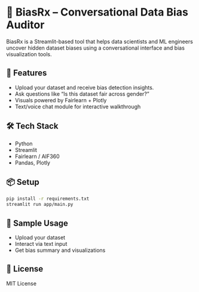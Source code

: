 # 🧠 BiasRx – Conversational Data Bias Auditor

BiasRx is a Streamlit-based tool that helps data scientists and ML engineers uncover hidden dataset biases using a conversational interface and bias visualization tools.

## 🚀 Features
- Upload your dataset and receive bias detection insights.
- Ask questions like “Is this dataset fair across gender?”
- Visuals powered by Fairlearn + Plotly
- Text/voice chat module for interactive walkthrough

## 🛠️ Tech Stack
- Python
- Streamlit
- Fairlearn / AIF360
- Pandas, Plotly

## 📦 Setup

```bash
pip install -r requirements.txt
streamlit run app/main.py
```

## 📁 Sample Usage

- Upload your dataset
- Interact via text input
- Get bias summary and visualizations

## 📄 License
MIT License
